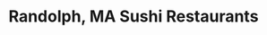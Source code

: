 ---
layout: city
title: Randolph, MA Sushi Restaurants
permalink: /massachusetts/randolph/
stateAbbr: MA
stateName: Massachusetts
cityName: Randolph
---